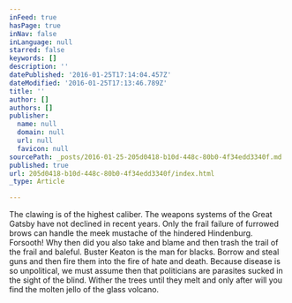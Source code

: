 ```yaml
---
inFeed: true
hasPage: true
inNav: false
inLanguage: null
starred: false
keywords: []
description: ''
datePublished: '2016-01-25T17:14:04.457Z'
dateModified: '2016-01-25T17:13:46.789Z'
title: ''
author: []
authors: []
publisher:
  name: null
  domain: null
  url: null
  favicon: null
sourcePath: _posts/2016-01-25-205d0418-b10d-448c-80b0-4f34edd3340f.md
published: true
url: 205d0418-b10d-448c-80b0-4f34edd3340f/index.html
_type: Article

---
```

The clawing is of the highest caliber. The weapons systems of the Great Gatsby have not declined in recent years. Only the frail failure of furrowed brows can handle the meek mustache of the hindered Hindenburg. Forsooth! Why then did you also take and blame and then trash the trail of the frail and baleful. Buster Keaton is the man for blacks. Borrow and steal guns and then fire them into the fire of hate and death. Because disease is so unpolitical, we must assume then that politicians are parasites sucked in the sight of the blind. Wither the trees until they melt and only after will you find the molten jello of the glass volcano.